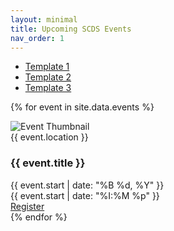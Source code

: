 ```yaml
---
layout: minimal
title: Upcoming SCDS Events
nav_order: 1 
---
```


<link rel="stylesheet" href="./assets/css/events3.css">

- <a href="index">Template 1</a>
- <a href="style-2">Template 2</a>
- <a href="style-3">Template 3</a>

{% for event in site.data.events %}
<div class="event-wrapper">
  
  <div class="left-col">
    <img class="event-banner" src="{{ event.image }}" alt="Event Thumbnail">
    <div class="event-location">{{ event.location }}</div>
  </div>
  
  <div class="right-col">
    <h3 class="event-title">{{ event.title }}</h3>
    <div class="event-date">{{ event.start | date: "%B %d, %Y" }}</div>
    <div class="event-time">{{ event.start | date: "%I:%M %p" }}</div>
    <a href="{{ event.url }}" class="register-button">Register</a>
  </div>
</div>
{% endfor %}
